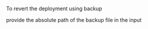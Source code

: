 To revert the deployment  using backup 

provide the absolute path  of the backup file in the input 
